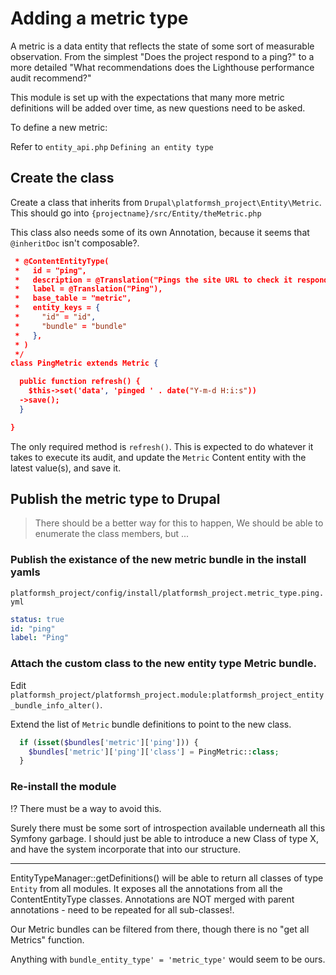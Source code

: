 # Adding a metric type

A metric is a data entity that reflects the state of some sort of measurable observation.
From the simplest "Does the project respond to a ping?" to a more detailed "What recommendations does the Lighthouse performance audit recommend?"

This module is set up with the expectations that many more metric definitions will be added over time, as new questions need to be asked.

To define a new metric:

Refer to `entity_api.php` `Defining an entity type`

## Create the class

Create a class that inherits from `Drupal\platformsh_project\Entity\Metric`.
This should go into `{projectname}/src/Entity/theMetric.php`

This class also needs some of its own Annotation, because it seems that `@inheritDoc` isn't composable?.

```json
 * @ContentEntityType(
 *   id = "ping",
 *   description = @Translation("Pings the site URL to check it responds"),
 *   label = @Translation("Ping"),
 *   base_table = "metric",
 *   entity_keys = {
 *     "id" = "id",
 *     "bundle" = "bundle"
 *   },
 * )
 */
class PingMetric extends Metric {

  public function refresh() {
    $this->set('data', 'pinged ' . date("Y-m-d H:i:s"))
  ->save();
  }

}
```

The only required method is `refresh()`. This is expected to do whatever it takes to execute its audit, and update the `Metric` Content entity with the latest value(s), and save it.

## Publish the metric type to Drupal

> There should be a better way for this to happen,
> We should be able to enumerate the class members, but ...

### Publish the existance of the new metric bundle in the install yamls

`platformsh_project/config/install/platformsh_project.metric_type.ping.yml`

```yaml
status: true
id: "ping"
label: "Ping"
```

### Attach the custom class to the new entity type Metric bundle.

Edit `platformsh_project/platformsh_project.module:platformsh_project_entity_bundle_info_alter()`.

Extend the list of `Metric` bundle definitions to point to the new class.

```php
  if (isset($bundles['metric']['ping'])) {
    $bundles['metric']['ping']['class'] = PingMetric::class;
  }
```

### Re-install the module

!? There must be a way to avoid this.

Surely there must be some sort of introspection available underneath all this Symfony garbage.
I should just be able to introduce a new Class of type X, and have the system incorporate that into our structure.

---
EntityTypeManager::getDefinitions() will be able to return all classes of type `Entity` from all modules.
It exposes all the annotations from all the ContentEntityType classes.
Annotations are NOT merged with parent annotations - need to be repeated for all sub-classes!.

Our Metric bundles can be filtered from there, though there is no "get all Metrics" function.

Anything with `bundle_entity_type' = 'metric_type'` would seem to be ours.
